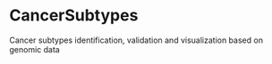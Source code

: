 # CancerSubtypes
Cancer subtypes identification, validation and visualization based on genomic data
